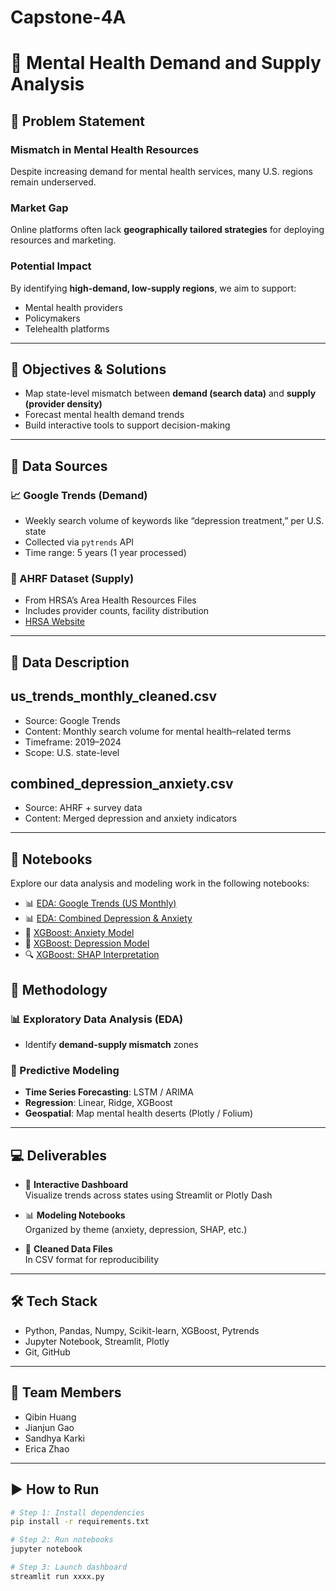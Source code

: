 # Capstone-4A
# 🧠 Mental Health Demand and Supply Analysis

## 📌 Problem Statement

### Mismatch in Mental Health Resources  
Despite increasing demand for mental health services, many U.S. regions remain underserved.  

### Market Gap  
Online platforms often lack **geographically tailored strategies** for deploying resources and marketing.

### Potential Impact  
By identifying **high-demand, low-supply regions**, we aim to support:
- Mental health providers
- Policymakers
- Telehealth platforms

---

## 🎯 Objectives & Solutions

- Map state-level mismatch between **demand (search data)** and **supply (provider density)**
- Forecast mental health demand trends
- Build interactive tools to support decision-making

---

## 🧾 Data Sources

### 📈 Google Trends (Demand)  
- Weekly search volume of keywords like “depression treatment,” per U.S. state  
- Collected via `pytrends` API  
- Time range: 5 years (1 year processed)

### 🏥 AHRF Dataset (Supply)  
- From HRSA’s Area Health Resources Files  
- Includes provider counts, facility distribution  
- [HRSA Website](https://data.hrsa.gov/)

---
## 📁 Data Description

## us_trends_monthly_cleaned.csv
- Source: Google Trends
- Content: Monthly search volume for mental health–related terms
- Timeframe: 2019–2024
- Scope: U.S. state-level

## combined_depression_anxiety.csv
- Source: AHRF + survey data
- Content: Merged depression and anxiety indicators

---

## 📂 Notebooks

Explore our data analysis and modeling work in the following notebooks:

- 📊 [EDA: Google Trends (US Monthly)](notebooks/eda_linear_regression_trends.ipynb)
- 📊 [EDA: Combined Depression & Anxiety](notebooks/eda_linear_regression_combined.ipynb)
- 🤖 [XGBoost: Anxiety Model](notebooks/xgboost_model_anxiety.ipynb)
- 🤖 [XGBoost: Depression Model](notebooks/xgboost_model_depression.ipynb)
- 🔍 [XGBoost: SHAP Interpretation](notebooks/xgboost_combined_shap.ipynb)

## 🧪 Methodology

### 📊 Exploratory Data Analysis (EDA)  
- Identify **demand-supply mismatch** zones  

### 🔮 Predictive Modeling  
- **Time Series Forecasting**: LSTM / ARIMA  
- **Regression**: Linear, Ridge, XGBoost  
- **Geospatial**: Map mental health deserts (Plotly / Folium)

---

## 💻 Deliverables

- 📍 **Interactive Dashboard**  
  Visualize trends across states using Streamlit or Plotly Dash

- 📊 **Modeling Notebooks**  
  Organized by theme (anxiety, depression, SHAP, etc.)

- 📂 **Cleaned Data Files**  
  In CSV format for reproducibility

---

## 🛠️ Tech Stack

- Python, Pandas, Numpy, Scikit-learn, XGBoost, Pytrends  
- Jupyter Notebook, Streamlit, Plotly  
- Git, GitHub

---
## 👥 Team Members

- Qibin Huang  
- Jianjun Gao  
- Sandhya Karki
- Erica Zhao

---

## ▶️ How to Run

```bash
# Step 1: Install dependencies
pip install -r requirements.txt

# Step 2: Run notebooks
jupyter notebook

# Step 3: Launch dashboard
streamlit run xxxx.py
